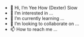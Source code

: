 - 👋 Hi, I’m Yee How (Dexter) Siow
- 👀 I’m interested in ...
- 🌱 I’m currently learning ...
- 💞️ I’m looking to collaborate on ...
- 📫 How to reach me ...

<!---
dextersiow/dextersiow is a ✨ special ✨ repository because its `README.md` (this file) appears on your GitHub profile.
You can click the Preview link to take a look at your changes.
--->
